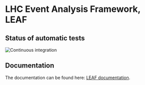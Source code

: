 # LHC Event Analysis Framework, LEAF

## Status of automatic tests
![Continuous integration](https://github.com/reimersa/LEAF/actions/workflows/main.yml/badge.svg)

## Documentation

The documentation can be found here: [LEAF documentation](https://reimersa.github.io/LEAF/).

